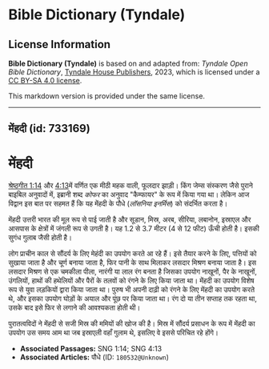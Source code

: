 # Bible Dictionary (Tyndale)

## License Information

**Bible Dictionary (Tyndale)** is based on and adapted from: _Tyndale Open Bible Dictionary_, [Tyndale House Publishers](https://tyndaleopenresources.com/), 2023, which is licensed under a [CC BY-SA 4.0 license](https://creativecommons.org/licenses/by-sa/4.0/legalcode.en).

This markdown version is provided under the same license.



--------------------------------

## मेंहदी (id: 733169)

मेंहदी
======

[श्रेष्ठगीत 1:14](https://ref.ly/Song1:14) और [4:13](https://ref.ly/Song4:13)में वर्णित एक मीठी महक वाली, फूलदार झाड़ी। किंग जेम्स संस्करण जैसे पुराने बाइबिल अनुवादों में, इब्रानी शब्द *कोफर* का अनुवाद "कैम्फायर" के रूप में किया गया था। लेकिन आज विद्वान इस बात पर सहमत हैं कि यह मेंहदी के पौधे (*लॉसनिया इनर्मिस*) को संदर्भित करता है।

मेंहदी उत्तरी भारत की मूल रूप से पाई जाती है और सूडान, मिस्र, अरब, सीरिया, लबानोन, इस्राएल और आसपास के क्षेत्रों में जंगली रूप से उगती है। यह 1\.2 से 3\.7 मीटर (4 से 12 फीट) ऊँची होती है। इसकी सुगंध गुलाब जैसी होती है।

लोग प्राचीन काल से सौंदर्य के लिए मेहंदी का उपयोग करते आ रहे हैं। इसे तैयार करने के लिए, पत्तियों को सुखाया जाता है और चूर्ण बनाया जाता है, फिर पानी के साथ मिलाकर लसदार मिश्रण बनाया जाता है। इस लसदार मिश्रण से एक चमकीला पीला, नारंगी या लाल रंग बनता है जिसका उपयोग नाखूनों, पैर के नाखूनों, उंगलियों, हाथों की हथेलियों और पैरों के तलवों को रंगने के लिए किया जाता था। मेंहदी का उपयोग विशेष रूप से युवा लड़कियों द्वारा किया जाता था। पुरुष भी अपनी दाढ़ी को रंगने के लिए मेंहदी का उपयोग करते थे, और इसका उपयोग घोड़ों के अयाल और पूंछ पर किया जाता था। रंग दो या तीन सप्ताह तक रहता था, उसके बाद इसे फिर से लगाने की आवश्यकता होती थी।

पुरातत्वविदों ने मेंहदी से सजी मिस्र की ममियों की खोज की है। मिस्र में सौंदर्य प्रसाधन के रूप में मेंहदी का उपयोग उस समय आम था जब इस्राएली वहाँ गुलाम थे, इसलिए वे इससे परिचित रहे होंगे।

* **Associated Passages:** SNG 1:14; SNG 4:13
* **Associated Articles:** पौधे (ID: `180532@Unknown`)

